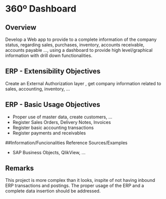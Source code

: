 # 360º Dashboard


## Overview
Develop a Web app to provide to a complete information of the company status, regarding sales, purchases, inventory, accounts receivable, accounts payable ..., using a dashboard to provide high level/graphical information with drill down functionalities.

## ERP - Extensibility Objectives
Create an External Authorization layer , get company information related to sales, accounting, inventory, ...

## ERP - Basic Usage Objectives
- Proper use of master data, create customers, ...
- Register Sales Orders, Delivery Notes, Invoices
- Register basic accounting transactions
- Register payments and receivables

##Information/Funcionalities Reference Sources/Examples
- SAP Business Objects, QlikView, ...

## Remarks
This project is more complex than it looks, inspite of not having inbound ERP transactions and postings. The proper usage of the ERP and a complete data insertion should be addressed.
